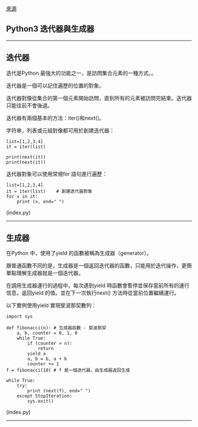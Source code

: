 [來源](https://www.w3cschool.cn/python3/) 

## Python3 迭代器與生成器

---

##  迭代器

迭代是Python 最強大的功能之一，是訪問集合元素的一種方式。。

迭代器是一個可以記住遍歷的位置的對象。

迭代器對像從集合的第一個元素開始訪問，直到所有的元素被訪問完結束。迭代器只能往前不會後退。

迭代器有兩個基本的方法：iter()和next()。

字符串，列表或元組對像都可用於創建迭代器：

```
list=[1,2,3,4]
it = iter(list)

print(next(it))
print(next(it))
```
迭代器對象可以使用常規for 語句進行遍歷：  
```
list=[1,2,3,4]
it = iter(list)    # 創建迭代器對象
for x in it:
    print (x, end=" ")
```
(index.py)

---
## 生成器  

在Python 中，使用了yield 的函數被稱為生成器（generator）。

跟普通函數不同的是，生成器是一個返回迭代器的函數，只能用於迭代操作，更簡單點理解生成器就是一個迭代器。

在調用生成器運行的過程中，每次遇到yield 時函數會暫停並保存當前所有的運行信息，返回yield 的值。並在下一次執行next() 方法時從當前位置繼續運行。

以下實例使用yield 實現斐波那契數列：
```
import sys

def fibonacci(n): # 生成器函數 - 斐波那契
    a, b, counter = 0, 1, 0
    while True:
        if (counter > n): 
            return
        yield a
        a, b = b, a + b
        counter += 1
f = fibonacci(10) # f 是一個迭代器，由生成器返回生成

while True:
    try:
        print (next(f), end=" ")
    except StopIteration:
        sys.exit()
```
(index.py)

---